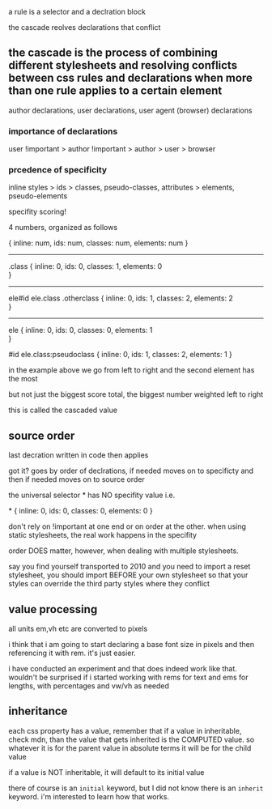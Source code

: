 a rule is a selector and a declration block

the cascade reolves declarations that conflict

## the cascade is the process of combining different stylesheets and resolving conflicts between css rules and declarations when more than one rule applies to a certain element

author declarations, user declarations, user agent (browser) declarations

### importance of declarations

user !important > author !important > author > user > browser

### prcedence of specificity

inline styles > ids > classes, pseudo-classes, attributes > elements, pseudo-elements

specifity scoring!

4 numbers, organized as follows

{
inline: num,
ids: num,
classes: num,
elements: num
}

---

.class {
inline: 0,
ids: 0,
classes: 1,
elements: 0  
}

---

ele#id ele.class .otherclass {
inline: 0,
ids: 1,
classes: 2,
elements: 2  
}

---

ele {
inline: 0,
ids: 0,
classes: 0,
elements: 1  
}

#id ele.class:pseudoclass {
inline: 0,
ids: 1,
classes: 2,
elements: 1
}

in the example above we go from left to right and the second element has the most

but not just the biggest score total, the biggest number weighted left to right

this is called the cascaded value

## source order

last decration written in code then applies

got it? goes by order of declrations, if needed moves on to specificty and then if needed moves on to source order

the universal selector \* has NO specifity value i.e.

\* {
inline: 0,
ids: 0,
classes: 0,
elements: 0
}

don't rely on !important at one end or on order at the other. when using static stylesheets, the real work happens in the specifity

order DOES matter, however, when dealing with multiple stylesheets.

say you find yourself transported to 2010 and you need to import a reset stylesheet, you should import BEFORE your own stylesheet so that your styles can override the third party styles where they conflict

## value processing

all units em,vh etc are converted to pixels

i think that i am going to start declaring a base font size in pixels and then referencing it with rem. it's just easier.

i have conducted an experiment and that does indeed work like that. wouldn't be surprised if i started working with rems for text and ems for lengths, with percentages and vw/vh as needed

## inheritance

each css property has a value, remember that
if a value in inheritable, check mdn, than the value that gets inherited is the COMPUTED value. so whatever it is for the parent value in absolute terms it will be for the child value

if a value is NOT inheritable, it will default to its initial value

there of course is an `initial` keyword, but I did not know there is an `inherit` keyword. i'm interested to learn how that works.
